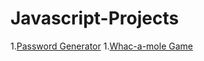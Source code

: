 # Javascript-Projects

1.[Password Generator](https://password-gen-ds.netlify.app/)
1.[Whac-a-mole Game](https://whac-a-mole-ds.netlify.app/)
